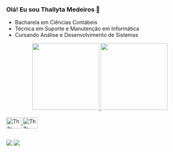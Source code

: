 ### Olá! Eu sou Thallyta Medeiros 👋

- Bacharela em Ciências Contábeis
- Técnica em Suporte e Manutenção em Informática
- Cursando Análise e Desenvolvimento de Sistemas

<div align="center">
  <a href="https://github.com/ThallytaM">
  <img height="180em" src="https://github-readme-stats.vercel.app/api?username=ThallytaM&show_icons=true&theme=dracula&include_all_commits=true&count_private=true"/>
  <img height="180em" src="https://github-readme-stats.vercel.app/api/top-langs/?username=ThallytaM&layout=compact&langs_count=7&theme=dracula"/>
</div>

  <div style="display: inline_block"><br>
  <img align="center" alt="Tha-Java" height="30" width="40" src="https://cdn.jsdelivr.net/gh/devicons/devicon/icons/java/java-original.svg">
  <img align="center" alt="Tha-Python" height="30" width="40" src="https://cdn.jsdelivr.net/gh/devicons/devicon/icons/python/python-original.svg">
</div>

  ##
  
  <div>
    <a href="https://www.youtube.com/channel/UC0J870xgAqmGlSxr40hwhYg" target="_blank"><img src="https://img.shields.io/badge/YouTube-FF0000?style=for-the-badge&logo=youtube&logoColor=white" target="_blank"></a>
  <a href="https://www.linkedin.com/in/thallyta-medeiros-3ab793101" target="_blank"><img src="https://img.shields.io/badge/LinkedIn-0077B5?style=for-the-badge&logo=linkedin&logoColor=white" target="_blank"></a> 
  
  </div>
  
